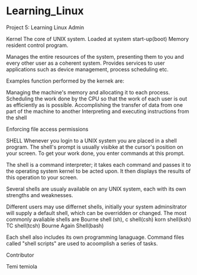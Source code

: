 # Learning_Linux
Project 5: Learning Linux Admin

Kernel
The core of UNIX system. Loaded at system start-up(boot) Memory resident control program.

Manages the entire resources of the system, presenting them to you and every other user as a coherent system. Provides services to user applications such as device management, process scheduling etc.

Examples function performed by the kernek are:

Managing the machine's memory and allocating it to each process.
Scheduling the work done by the CPU so that the work of each user is out as efficiently as is possible.
Accomplishing the transfer of data from one part of the machine to another
Interpreting and executing instructions from the shell

Enforcing file access permissions



SHELL
Whenever you login to a UNIX system you are placed in a shell program. The shell's prompt is usually visibke at the cursor's position on your screen. To get your work done, you enter commands at this prompt.

The shell is a command interpreter; it takes each command and passes it to the operating system kernel to be acted upon. It then displays the results of this operation to your screen.

Several shells are usualy available on any UNIX system, each with its own strengths and weaknesses.

Different users may use differnet shells, initially your system adminsitrator will supply a default shell, which can be overridden or changed. The most commonly avaliable shells are Bourne shell (sh), c shell(csh) korn shell(ksh) TC shell(tcsh) Bourne Again Shell(bash)

Each shell also includes its own programming lanaguage. Command files called "shell scripts" are used to acoomplish a series of tasks.


Contributor

Temi temiola
